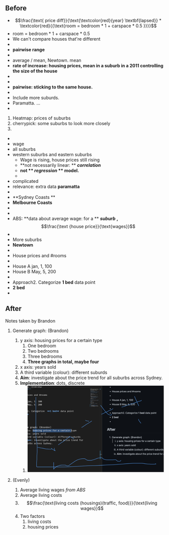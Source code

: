 ##  Before
- $$\frac{\text{ price diff}}{\text{\textcolor{red}{year} \textbf{lapsed}} * \textcolor{red}{{\text{room = bedroom * 1 + carspace * 0.5 }}}}$$ 
- $\text{ room = bedroom * 1 + carspace * 0.5 }$ 
- We can't compare houses that're different
- 
- **pairwise range** 
- 
- average / mean, Newtown. mean
- **rate of increase: housing prices, mean in a suburb in a 2011 controlling the size of the house**
- 
- 
- **pairwise: sticking to the same house.**
- 
- Include more suburds.
- Paramatta. ...
- 
1. Heatmap: prices of suburbs
2. cherrypick: some suburbs to look more closely
3. 
- 
- wage
- all suburbs
- western suburbs and eastern suburbs
    - Wage is rising, house prices still rising
    - **not necessarily linear: ** _**correlation**_  
    - **not ** _**regression**_ ** model.** 
    - 
- complicated
- relevance: extra data **paramatta** 
- 
- **Sydney Coasts ** 
- **Melbourne Coasts** 
- 
- 
- ABS: **data about average wage: for a ** _**suburb**_ **,** $$\frac{\text {house price}}{\text{wages}}$$ 
- 
- More suburbs
- **Newtown** 
- 
- House prices and #rooms
- 
- House A jan, 1, 100
- House B May, 5, 200
- 
- Approach2. Categorize  **1 bed** data point
- **2 bed** 
- 

## After
Notes taken by Brandon
1. Generate graph: (Brandon)
   1. y axis: housing prices for a certain type
      1. One bedroom
      2. Two bedrooms
      3. Three bedrooms
      4. **Three graphs in total, maybe four**
   2. x axis: years sold
   3. A third variable (colour): different suburds
   4. **Aim**: investigate about the price trend for all suburbs across Sydney.
   5. **Implementation**: dots, discrete
      1. ![uPic-2023Y_03M_29D-09h_45m_35s](https://raw.githubusercontent.com/Brandon-Lu737/Markdown-picture-hosting/master/uPic/png-folder-uPic/uPic-2023/uPic-2023-03/uPic-2023Y_03M_29D-09h_45m_35s.png)

2. (Evenly)
   1. Average living wages *from ABS*
   2. Average living costs
   3. $$\frac{\text{living costs (housings)(traffic, food)}}{\text{living wages}}$$
   4. Two factors
      1. living costs
      2. housing prices